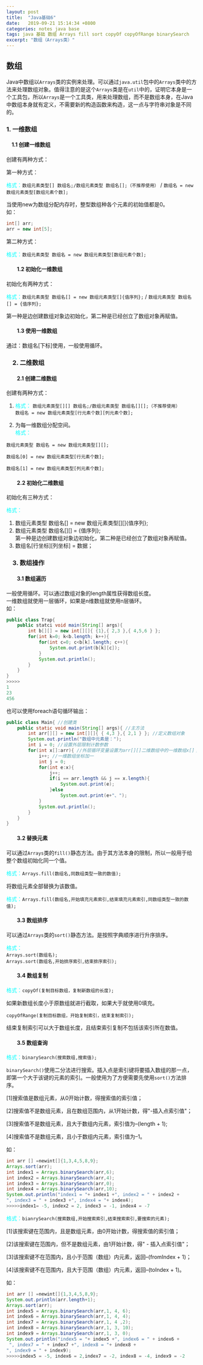 ```yaml
---
layout: post
title:  "Java基础6"
date:   2019-09-21 15:14:34 +0800
categories: notes java base
tags: java 基础 数组 Arrays fill sort copyOf copyOfRange binarySearch
excerpt: "数组（Arrays类）"
---
```


## 数组

Java中数组以`Arrays`类的实例来处理。可以通过`java.util`包中的`Arrays`类中的方法来处理数组对象。值得注意的是这个`Arrays`类是在`util`中的，证明它本身是一个工具包，所以`Arrays`是一个工具类，用来处理数组，而不是数组本身，在Java中数组本身就有定义，不需要新的构造函数来构造，这一点与字符串对象是不同的。

### 1. 一维数组

#### &emsp;1.1 创建一维数组

创建有两种方式：  

第一种方式：  

<span style="color:aqua">格式：</span>`数组元素类型[] 数组名;/数组元素类型 数组名[];（不推荐使用）` / `数组名 = new 数组元素类型[数组元素个数];`  

当使用new为数组分配内存时，整型数组种各个元素的初始值都是0。  
如：  

```java
int[] arr;
arr = new int[5];
```

第二种方式：  

<span style="color:aqua">格式：</span>`数组元素类型 数组名 = new 数组元素类型[数组元素个数];`

#### &emsp;&emsp;1.2 初始化一维数组

初始化有两种方式：  

<span style="color:aqua">格式：</span>`数组元素类型 数组名[] = new 数组元素类型[]{值序列};` / `数组元素类型 数组名[] = {值序列};`

第一种是边创建数组对象边初始化，第二种是已经创立了数组对象再赋值。

#### &emsp;&emsp;1.3 使用一维数组

通过：数组名[下标]使用，一般使用循环。

### &emsp;2. 二维数组

#### &emsp;&emsp;2.1 创建二维数组

创建有两种方式：

1. <span style="color:aqua">格式：</span>
`数组元素类型[][] 数组名;/数组元素类型 数组名[][];（不推荐使用）`  
`数组名 = new 数组元素类型[行元素个数][列元素个数];`

2. 为每一维数组分配空间。  
<span style="color:aqua">格式：</span>

`数组元素类型 数组名 = new 数组元素类型[][];`  

`数组名[0] = new 数组元素类型[行元素个数];`  

`数组名[1] = new 数组元素类型[列元素个数];`  

#### &emsp;&emsp;2.2 初始化二维数组

初始化有三种方式：

<span style="color:aqua">格式：</span>

1. 数组元素类型 数组名[] = new 数组元素类型[][]{值序列};  
2. 数组元素类型 数组名[][] = {值序列};  
第一种是边创建数组对象边初始化，第二种是已经创立了数组对象再赋值。
3. 数组名[行坐标][列坐标] = 数据；

### &emsp;3. 数组操作

#### &emsp;&emsp;3.1 数组遍历

一般使用循环。可以通过数组对象的length属性获得数组长度。  
一维数组就使用一层循环，如果是n维数组就使用n层循环。  
如：  

```java
public class Trap{
    public statci void main(String[] args){
        int b[][] = new int[][]{ {1},{ 2,3 },{ 4,5,6 } };
        for(int k=0; k<b.length; k++){
            for(int c=0; c<b[k].length; c++){
                System.out.print(b[k][c]);
            }
            System.out.println();
        }
    }
}
>>>>>
1
23
456
```

也可以使用foreach语句循环输出：  

```java
public class Main{ //创建类
    public static void main(String[] args){ //主方法
        int arr[][] = new int[][]{ { 4,3 },{ 2,1 } }; //定义数组对象
        System.out.println("数组中元素是：");
        int i = 0; //设置外层限制计数参数
        for(int x[]:arr){ //外层循环变量设置为arr[][]二维数组中的一维数组x[]；
            i++; //一维数组坐标加一
            int j = 0;
            for(int e:x){
                j++;
                if(i == arr.length && j == x.length){
                    System.out.print(e);
                }else
                    System.out.print(e+"、");
            }
            System.out.println();
        }
    }
}
```

#### &emsp;&emsp;3.2 替换元素

可以通过`Arrays`类的`fill()`静态方法。由于其方法本身的限制，所以一般用于给整个数组初始化同一个值。  

<span style="color:aqua">格式：</span>`Arrays.fill(数组名,同数组类型一致的数值);`

将数组元素全部替换为该数值。  

<span style="color:aqua">格式：</span>`Arrays.fill(数组名,开始填充元素索引,结束填充元素索引,同数组类型一致的数值);`

#### &emsp;&emsp;3.3 数组排序

可以通过`Arrays`类的`sort()`静态方法。是按照字典顺序进行升序排序。  

<span style="color:aqua">格式：</span>  
`Arrays.sort(数组名);`  
`Arrays.sort(数组名,开始排序索引,结束排序索引);`

#### &emsp;&emsp;3.4 数组复制

<span style="color:aqua">格式：</span>`copyOf(复制目标数组，复制新数组的长度);` 

如果新数组长度小于原数组就进行截取，如果大于就使用0填充。  

`copyOfRange(复制目标数组，开始复制索引，结束复制索引);`  

结束复制索引可以大于数组长度，且结束索引复制不包括该索引所在数值。

#### &emsp;&emsp;3.5 数组查询

<span style="color:aqua">格式：</span>`binarySearch(搜索数组,搜索值);`

 `binarySearch()`使用二分法进行搜索。插入点是索引键将要插入数组的那一点，即第一个大于该键的元素的索引。一般使用为了方便需要先使用`sort()`方法排序。  

[1]搜索值是数组元素，从0开始计数，得搜索值的索引值；  

[2]搜索值不是数组元素，且在数组范围内，从1开始计数，得"-插入点索引值"；  

[3]搜索值不是数组元素，且大于数组内元素，索引值为–(length + 1);  

[4]搜索值不是数组元素，且小于数组内元素，索引值为–1。  

如：  

```java
int arr [] =newint[]{1,3,4,5,8,9};
Arrays.sort(arr);
int index1 = Arrays.binarySearch(arr,6);
int index2 = Arrays.binarySearch(arr,4);
int index3 = Arrays.binarySearch(arr,0);
int index4 = Arrays.binarySearch(arr,10);
System.out.println("index1 = "+ index1 +", index2 = " + index2 +
", index3 = " + index3 +", index4 = "+ index4);
>>>>>index1= -5, index2 = 2, index3 = -1, index4 = -7
```

<span style="color:aqua">格式：</span>`bianrySearch(搜索数组,开始搜索索引,结束搜索索引,要搜索的元素);`  

[1]该搜索键在范围内，且是数组元素，由0开始计数，得搜索值的索引值；  

[2]该搜索键在范围内，但不是数组元素，由1开始计数，得" - 插入点索引值"；  

[3]该搜索键不在范围内，且小于范围（数组）内元素，返回–(fromIndex + 1)；  

[4]该搜索键不在范围内，且大于范围（数组）内元素，返回–(toIndex + 1)。  

如：

```java
int arr [] =newint[]{1,3,4,5,8,9};
System.out.println(arr.length+1);
Arrays.sort(arr);
int index5 = Arrays.binarySearch(arr,1, 4, 6);
int index6 = Arrays.binarySearch(arr,1, 4, 4);
int index7 = Arrays.binarySearch(arr,1, 4 ,2);
int index8 = Arrays.binarySearch(arr,1, 3, 10);
int index9 = Arrays.binarySearch(arr,1, 3, 0);
System.out.println("index5 = "+ index5 +", index6 = " + index6 +
 ", index7 = " + index7 +", index8 = "+ index8 +
", index9 = " + index9);
>>>>>index5 = -5, index6 = 2,index7 = -2, index8 = -4, index9 = -2
```
